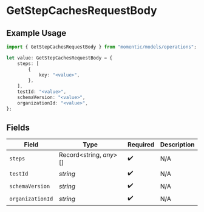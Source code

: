 # GetStepCachesRequestBody

## Example Usage

```typescript
import { GetStepCachesRequestBody } from "momentic/models/operations";

let value: GetStepCachesRequestBody = {
    steps: [
        {
            key: "<value>",
        },
    ],
    testId: "<value>",
    schemaVersion: "<value>",
    organizationId: "<value>",
};
```

## Fields

| Field                   | Type                    | Required                | Description             |
| ----------------------- | ----------------------- | ----------------------- | ----------------------- |
| `steps`                 | Record<string, *any*>[] | :heavy_check_mark:      | N/A                     |
| `testId`                | *string*                | :heavy_check_mark:      | N/A                     |
| `schemaVersion`         | *string*                | :heavy_check_mark:      | N/A                     |
| `organizationId`        | *string*                | :heavy_check_mark:      | N/A                     |